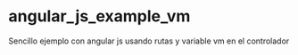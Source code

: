 # angular_js_example_vm

Sencillo ejemplo con angular js usando rutas y variable vm en el controlador
